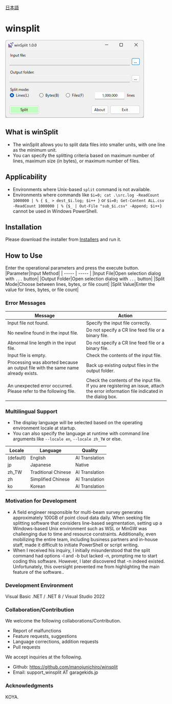 [日本語](./README-ja.md)
# winsplit

<img src="../imgs/winsplit_1.0_20240212_en.png" width="433" alt="winSplit 1.0 / Main Form">

## What is winSplit
- The winSplit allows you to split data files into smaller units, with one line as the minimum unit.
- You can specify the splitting criteria based on maximum number of lines, maximum size (in bytes), or maximum number of files.

## Applicability
- Environments where Unix-based `split` command is not available.
- Environments where commands like `$i=0; cat .\src.log -ReadCount 1000000 | % { $_ > dest_$i.log; $i++ }` or `$i=0; Get-Content ALL.csv -ReadCount 1000000 | % {$_ | Out-File "sub_$i.csv" -Append; $i++}` cannot be used in Windows PowerShell.

## Installation
Please download the installer from [Installers](../installers/) and run it.

## How to Use
Enter the operational parameters and press the execute button.
|Parameter|Input Method|
| ----- | ----- | 
|Input File|Open selection dialog with `...` button|
|Output Folder|Open selection dialog with `...` button|
|Split Mode|Choose between lines, bytes, or file count|
|Split Value|Enter the value for lines, bytes, or file count|

### Error Messages
|Message|Action|
| ----- | ----- |    
|Input file not found.|Specify the input file correctly.|
|No newline found in the input file.|Do not specify a CR line feed file or a binary file.|
|Abnormal line length in the input file.|Do not specify a CR line feed file or a binary file.|
|Input file is empty.|Check the contents of the input file.|
|Processing was aborted because an output file with the same name already exists.|Back up existing output files in the output folder.|
|An unexpected error occurred. Please refer to the following file.|Check the contents of the input file. <br> If you are registering an issue, attach the error information file indicated in the dialog box.|

### Multilingual Support
- The display language will be selected based on the operating environment locale at startup.
- You can also specify the language at runtime with command line arguments like `--locale en`,  `--locale zh_TW` or else.

|Locale|Language|Quality|
| ----- | ----- | ----- |
|(default)|English|AI Translation|
|jp|Japanese|Native|
|zh_TW|Traditional Chinese|AI Translation|
|zh|Simplified Chinese|AI Translation|
|ko|Korean|AI Translation|

### Motivation for Development
- A field engineer responsible for multi-beam survey generates approximately 100GB of point cloud data daily. When seeking file splitting software that considers line-based segmentation, setting up a Windows-based Unix environment such as WSL or MinGW was challenging due to time and resource constraints. Additionally, even mobilizing the entire team, including business partners and in-house staff, made it difficult to initiate PowerShell or script writing.
- When I received his inquiry, I initially misunderstood that the split command had options -l and -b but lacked -n, prompting me to start coding this software. However, I later discovered that -n indeed existed. Unfortunately, this oversight prevented me from highlighting the main feature of the software..

### Development Environment
Visual Basic .NET / .NET 8 / Visual Studio 2022

### Collaboration/Contribution
We welcome the following collaborations/Contribution.
- Report of malfunctions
- Feature requests, suggestions
- Language corrections, addition requests
- Pull requests

We accept inquiries at the following.
- Github: https://github.com/manojunichiro/winsplit
- Email: support_winsplit AT garagekids.jp 

### Acknowledgments
KOYA.

